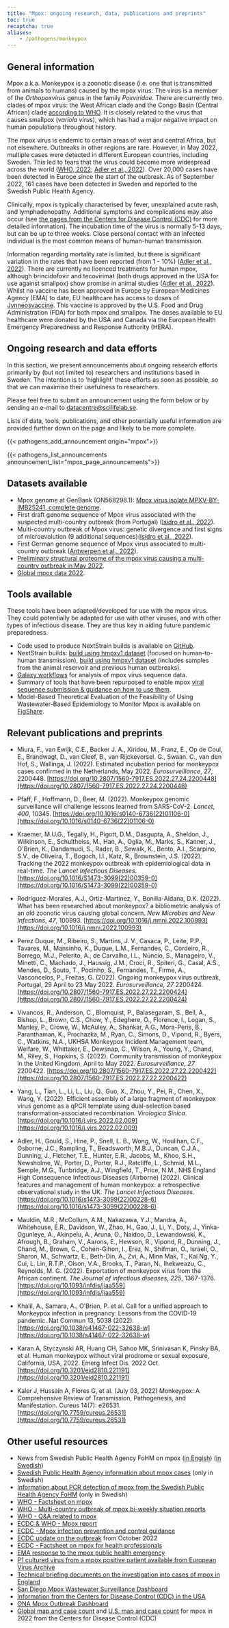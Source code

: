 ```yaml
---
title: "Mpox: ongoing research, data, publications and preprints"
toc: true
recaptcha: true
aliases:
    - /pathogens/monkeypox
---
```


## General information

Mpox a.k.a. Monkeypox is a zoonotic disease (i.e. one that is transmitted from animals to humans) caused by the mpox virus. The virus is a member of the *Orthopoxvirus* genus in the family *Poxviridae*. There are currently two clades of mpox virus: the West African clade and the Congo Basin (Central African) clade [according to WHO](https://www.who.int/emergencies/disease-outbreak-news/item/2022-DON385). It is closely related to the virus that causes smallpox (*variola virus*), which has had a major negative impact on human populations throughout history.

The mpox virus is endemic to certain areas of west and central Africa, but not elsewhere. Outbreaks in other regions are rare. However, in May 2022, multiple cases were detected in different European countries, including Sweden. This led to fears that the virus could become more widespread across the world ([WHO, 2022](https://www.who.int/health-topics/monkeypox#tab=tab_1); [Adler et al., 2022](https://doi.org/10.1016/s1473-3099(22)00228-6)). Over 20,000 cases have been detected in Europe since the start of the outbreak. As of September 2022, 161 cases have been detected in Sweden and reported to the Swedish Public Health Agency.

Clinically, mpox is typically characterised by fever, unexplained acute rash, and lymphadenopathy. Additional symptoms and complications may also occur (see [the pages from the Centers for Disease Control (CDC)](https://www.cdc.gov/poxvirus/monkeypox/symptoms/index.html) for more detailed information). The incubation time of the virus is normally 5-13 days, but can be up to three weeks. Close personal contact with an infected individual is the most common means of human-human transmission.

Information regarding mortality rate is limited, but there is significant variation in the rates that have been reported (from 1 - 10%) ([Adler et al., 2022](https://doi.org/10.1016/s1473-3099(22)00228-6)). There are currently no licenced treatments for human mpox, although brincidofovir and tecovirimat (both drugs approved in the USA for use against smallpox) show promise in animal studies ([Adler et al., 2022](https://doi.org/10.1016/s1473-3099(22)00228-6)). Whilst no vaccine has been approved in Europe by European Medicines Agency (EMA) to date, EU healthcare has access to doses of [Jynneosvaccine](https://www.cdc.gov/poxvirus/monkeypox/vaccines/jynneos.html). This vaccine is approved by the U.S. Food and Drug Administration (FDA) for both mpox and smallpox. The doses available to EU healthcare were donated by the USA and Canada via the European Health Emergency Preparedness and Response Authority (HERA).

## Ongoing research and data efforts

In this section, we present announcements about ongoing research efforts primarily by (but not limited to) researchers and institutions based in Sweden. The intention is to 'highlight' these efforts as soon as possible, so that we can maximise their usefulness to researchers.

Please feel free to submit an announcement using the form below or by sending an e-mail to datacentre@scilifelab.se.

Lists of data, tools, publications, and other potentially useful information are provided further down on the page and likely to be more complete.

{{< pathogens_add_announcement origin="mpox">}}

{{< pathogens_list_announcements announcement_list="mpox_page_announcements">}}

## Datasets available

- Mpox genome at GenBank (ON568298.1): [Mpox virus isolate MPXV-BY-IMB25241, complete genome](https://www.ncbi.nlm.nih.gov/nuccore/ON568298).
- First draft genome sequence of Mpox virus associated with the suspected multi-country outbreak (from Portugal) ([Isidro et al., 2022](https://virological.org/t/first-draft-genome-sequence-of-monkeypox-virus-associated-with-the-suspected-multi-country-outbreak-may-2022-confirmed-case-in-portugal/799)).
- Multi-country outbreak of Mpox virus: genetic divergence and first signs of microevolution (9 additional sequences)([Isidro et al., 2022](https://virological.org/t/multi-country-outbreak-of-monkeypox-virus-genetic-divergence-and-first-signs-of-microevolution/806)).
- First German genome sequence of Mpox virus associated to multi-country outbreak ([Antwerpen et al., 2022](https://virological.org/t/first-german-genome-sequence-of-monkeypox-virus-associated-to-multi-country-outbreak-in-may-2022/812)).
- [Preliminary structural proteome of the mpox virus causing a multi-country outbreak in May 2022](https://figshare.com/articles/dataset/Preliminary_structural_proteome_of_the_monkeypox_virus_causing_a_multi-country_outbreak_in_May_2022/19877842/2).
- [Global mpox data 2022](https://github.com/globaldothealth/monkeypox).

## Tools available

These tools have been adapted/developed for use with the mpox virus. They could potentially be adapted for use with other viruses, and with other types of infectious disease. They are thus key in aiding future pandemic preparedness.

- Code used to produce NextStrain builds is available on [GitHub](https://github.com/nextstrain/monkeypox).
- NextStrain builds: [build using hmpxv1 dataset](https://nextstrain.org/monkeypox/hmpxv1) (focused on human-to-human transmission), [build using hmpxv1 dataset](https://nextstrain.org/monkeypox/mpxv) (includes samples from the animal reservoir and previous human outbreaks).
- [Galaxy workflows](https://galaxyproject.org/projects/mpxv/) for analysis of mpox virus sequence data.
- Summary of tools that have been repurposed to enable mpox [viral sequence submission & guidance on how to use them](https://docs.google.com/viewer?url=https://github.com/enasequence/ena-content-dataflow/raw/master/docs/Monkeypox%20virus%20ENA%20Submission%20Guidance.pdf).
- Model-Based Theoretical Evaluation of the Feasibility of Using Wastewater-Based Epidemiology to Monitor Mpox is available on [FigShare](https://figshare.com/collections/Model-Based_Theoretical_Evaluation_of_the_Feasibility_of_Using_Wastewater-Based_Epidemiology_to_Monitor_Monkeypox/6177355).

## Relevant publications and preprints

- Miura, F., van Ewijk, C.E., Backer J. A., Xiridou, M., Franz, E., Op de Coul, E., Brandwagt, D., van Cleef, B., van Rijckevorsel. G., Swaan. C., van den Hof, S., Wallinga, J. (2022). Estimated incubation period for monkeypox cases confirmed in the Netherlands, May 2022. *Eurosurveillance*, *27*, 2200448. [https://doi.org/10.2807/1560-7917.ES.2022.27.24.2200448](https://doi.org/10.2807/1560-7917.ES.2022.27.24.2200448)

- Pfaff, F., Hoffmann, D., Beer, M. (2022). Monkeypox genomic surveillance will challenge lessons learned from SARS-CoV-2. *Lancet*, *400*, 10345. [https://doi.org/10.1016/s0140-6736(22)01106-0](https://doi.org/10.1016/s0140-6736(22)01106-0)

- Kraemer, M.U.G., Tegally, H., Pigott, D.M., Dasgupta, A., Sheldon, J., Wilkinson, E., Schultheiss, M., Han, A., Oglia, M., Marks, S., Kanner, J., O'Brien, K., Dandamudi, S., Rader, B., Sewalk, K., Bento, A.I., Scarpino, S.V., de Oliveira, T., Bogoch, I.I., Katz, R., Brownstein, J.S. (2022). Tracking the 2022 monkeypox outbreak with epidemiological data in real-time. *The Lancet Infectious Diseases*. [https://doi.org/10.1016/S1473-3099(22)00359-0](https://doi.org/10.1016/S1473-3099(22)00359-0)

- Rodríguez-Morales, A.J., Ortiz-Martínez, Y., Bonilla-Aldana, D.K. (2022). What has been researched about monkeypox? a bibliometric analysis of an old zoonotic virus causing global concern. *New Microbes and New Infections*, *47*, 100993. [https://doi.org/10.1016/j.nmni.2022.100993](https://doi.org/10.1016/j.nmni.2022.100993)

- Perez Duque, M., Ribeiro, S., Martins, J. V., Casaca, P., Leite, P.P., Tavares, M., Mansinho, K., Duque, L.M., Fernandes, C., Cordeiro, R., Borrego, M.J., Pelerito, A., de Carvalho, I.L., Núncio, S., Manageiro, V., Minetti, C., Machado, J., Haussig, J.M., Croci, R., Spiteri, G., Casal, A.S., Mendes, D., Souto, T., Pocinho, S., Fernandes, T., Firme, A., Vasconcelos, P., Freitas, G. (2022). Ongoing monkeypox virus outbreak, Portugal, 29 April to 23 May 2022. *Eurosurveillance, 27* 2200424. [https://doi.org/10.2807/1560-7917.ES.2022.27.22.2200424](https://doi.org/10.2807/1560-7917.ES.2022.27.22.2200424)

- Vivancos, R., Anderson, C., Blomquist, P., Balasegaram, S., Bell, A., Bishop, L., Brown, C.S., Chow, Y., Edeghere, O., Florence, I., Logan, S., Manley, P., Crowe, W., McAuley, A., Shankar, A.G., Mora-Peris, B., Paranthaman, K., Prochazka, M., Ryan, C., Simons, D., Vipond, R., Byers, C., Watkins, N.A., UKHSA Monkeypox Incident Management team, Welfare, W., Whittaker, E., Dewsnap, C., Wilson, A., Young, Y., Chand, M., Riley, S., Hopkins, S. (2022). Community transmission of monkeypox in the United Kingdom, April to May 2022. *Eurosurveillance, 27* 2200422. [https://doi.org/10.2807/1560-7917.ES.2022.27.22.2200422](https://doi.org/10.2807/1560-7917.ES.2022.27.22.2200422)

- Yang, L., Tian, L., Li, L., Liu, Q., Guo, X., Zhou, Y., Pei, R., Chen, X., Wang, Y. (2022). Efficient assembly of a large fragment of monkeypox virus genome as a qPCR template using dual-selection based transformation-associated recombination. *Virologica Sinica*. [https://doi.org/10.1016/j.virs.2022.02.009](https://doi.org/10.1016/j.virs.2022.02.009)

- Adler, H., Gould, S., Hine, P., Snell, L. B., Wong, W., Houlihan, C.F., Osborne, J.C., Rampling, T., Beadsworth, M.B.J., Duncan, C.J.A., Dunning, J., Fletcher, T.E., Hunter, E.R., Jacobs, M., Khoo, S.H., Newsholme, W., Porter, D., Porter, R.J., Ratcliffe, L., Schmid, M.L., Semple, M.G., Tunbridge, A.J., Wingfield, T., Price, N.M., NHS England High Consequence Infectious Diseases (Airborne) (2022). Clinical features and management of human monkeypox: a retrospective observational study in the UK. *The Lancet Infectious Diseases*. [https://doi.org/10.1016/s1473-3099(22)00228-6](https://doi.org/10.1016/s1473-3099(22)00228-6)

- Mauldin, M.R., McCollum, A.M., Nakazawa, Y.J., Mandra, A., Whitehouse, E.R., Davidson, W., Zhao, H., Gao, J., Li, Y., Doty, J., Yinka-Ogunleye, A., Akinpelu, A., Aruna, O., Naidoo, D., Lewandowski, K., Afrough, B., Graham, V., Aarons, E., Hewson, R., Vipond, R., Dunning, J., Chand, M., Brown, C., Cohen-Gihon, I., Erez, N., Shifman, O., Israeli, O., Sharon, M., Schwartz, E., Beth-Din, A., Zvi, A., Minn Mak, T., Kai Ng, Y., Cui, L. Lin, R.T.P., Olson, V.A., Brooks, T., Paran, N., Ihekweazu, C., Reynolds, M. G. (2022). Exportation of monkeypox virus from the African continent. *The Journal of infectious diseases, 225*, 1367-1376. [https://doi.org/10.1093/infdis/jiaa559](https://doi.org/10.1093/infdis/jiaa559)

- Khalil, A., Samara, A., O’Brien, P. et al. Call for a unified approach to Monkeypox infection in pregnancy: Lessons from the COVID-19 pandemic. Nat Commun 13, 5038 (2022). [https://doi.org/10.1038/s41467-022-32638-w](https://doi.org/10.1038/s41467-022-32638-w)

- Karan A, Styczynski AR, Huang CH, Sahoo MK, Srinivasan K, Pinsky BA, et al. Human monkeypox without viral prodrome or sexual exposure, California, USA, 2022. Emerg Infect Dis. 2022 Oct. [https://doi.org/10.3201/eid2810.221191](https://doi.org/10.3201/eid2810.221191)

- Kaler J, Hussain A, Flores G, et al. (July 03, 2022) Monkeypox: A Comprehensive Review of Transmission, Pathogenesis, and Manifestation. Cureus 14(7): e26531. [https://doi.org/10.7759/cureus.26531](https://doi.org/10.7759/cureus.26531)

## Other useful resources

- News from  Swedish Public Health Agency FoHM on mpox ([in Engish](https://www.folkhalsomyndigheten.se/the-public-health-agency-of-sweden/communicable-disease-control/disease-information-about-monkeypox/)) ([in Swedish](https://www.folkhalsomyndigheten.se/smittskydd-beredskap/smittsamma-sjukdomar/apkoppor/))
- [Swedish Public Health Agency information about mpox cases](https://www.folkhalsomyndigheten.se/smittskydd-beredskap/utbrott/aktuella-utbrott/apkoppor-internationellt-maj-2022-/) (only in Swedish)
- [Information about PCR  detection of mpox from the Swedish Public Health Agency FoHM](https://www.folkhalsomyndigheten.se/mikrobiologi-laboratorieanalyser/laboratorieanalyser-och-tjanster/analyskatalog/pcr/orthopoxvirus/) (only in Swedish)
- [WHO - Factsheet on mpox](https://www.who.int/news-room/fact-sheets/detail/monkeypox)
- [WHO - Multi-country outbreak of mpox bi-weekly situation reports](https://www.who.int/emergencies/situation-reports)
- [WHO - Q&A related to mpox](https://www.who.int/news-room/questions-and-answers/item/monkeypox)
- [ECDC & WHO -  Mpox report](https://monkeypoxreport.ecdc.europa.eu/)
- [ECDC - Mpox infection prevention and control guidance](https://www.ecdc.europa.eu/en/publications-data/monkeypox-infection-prevention-and-control-guidance-primary-and-acute-care)
- [ECDC update on the outbreak](https://www.ecdc.europa.eu/en/publications-data/monkeypox-multi-country-outbreak-second-update) from October 2022
- [ECDC - Factsheet on mpox for health professionals](https://www.ecdc.europa.eu/en/all-topics-z/monkeypox/factsheet-health-professionals)
- [EMA response to the mpox public health emergency](https://www.ema.europa.eu/en/news/ema-response-monkeypox-public-health-emergency)
- [P1 cultured virus from a mpox positive patient available from European Virus Archive](https://www.european-virus-archive.com/virus/monkeypox-virus-mpxv2022nl001-animal-human-2022-netherlands-mpxv2022nl001)
- [Technical briefing documents on the investigation into cases of mpox in England](https://www.gov.uk/government/publications/monkeypox-outbreak-technical-briefings)
- [San Diego Mpox Wastewater Surveillance Dashboard](https://searchcovid.info/dashboards/wastewater-surveillance-mpx/)
- [Information from the Centers for Disease Control (CDC) in the USA](https://www.cdc.gov/poxvirus/monkeypox/index.html)
- [ONA Mpox Outbreak Dashboard](https://onaghi.akuko.io/post/84cd71fb-9ce0-480a-8571-0e608a287849)
- [Global map and case count](https://www.cdc.gov/poxvirus/monkeypox/response/2022/world-map.html) and [U.S. map and case count](https://www.cdc.gov/poxvirus/monkeypox/response/2022/us-map.html) for mpox in 2022 from the Centers for Disease Control (CDC)
